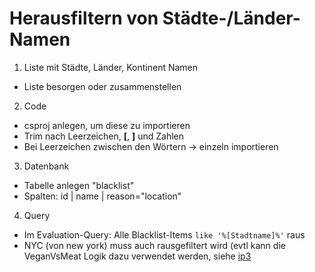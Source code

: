 # Herausfiltern von Städte-/Länder-Namen

1. Liste mit Städte, Länder, Kontinent Namen
* Liste besorgen oder zusammenstellen

2. Code
* csproj anlegen, um diese zu importieren
* Trim nach Leerzeichen, **[**, **]** und Zahlen
* Bei Leerzeichen zwischen den Wörtern -> einzeln importieren

3. Datenbank
* Tabelle anlegen "blacklist"
* Spalten: id | name | reason="location"

4. Query
* Im Evaluation-Query: Alle Blacklist-Items `like '%[Stadtname]%'` raus
* NYC (von new york) muss auch rausgefiltert wird (evtl kann die VeganVsMeat Logik dazu verwendet werden, siehe [ip3](ip3_meat_vs_vegan.md)

